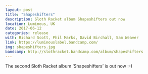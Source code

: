 ```yaml
---
layout: post
title: "Shapeshifters"
description: Sloth Racket album Shapeshifters out now
location: Luminous, UK
date: 2017-06-12
categories: release
with: Richard Scott, Phil Marks, David Birchall, Sam Weaver
link: https://luminouslabel.bandcamp.com/
img: shapeshifters.jpg
bandcamp: http://slothracket.bandcamp.com/album/shapeshifters
---
```


The second Sloth Racket album ‘Shapeshifters’ is out now :-)
